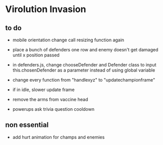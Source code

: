 # Virolution Invasion





## to do
- mobile orientation change call resizing function again
- place a bunch of defenders one row and enemy doesn't get damaged until x position passed 
- in defenders.js, change chooseDefender and Defender class to input this.chosenDefender as a parameter instead of using global variable

- change every function from "handlexyz" to "updatechampionframe"

- if in idle, slower update frame
- remove the arms from vaccine head

- powerups ask trivia question cooldown


## non essential
- add hurt animation for champs and enemies